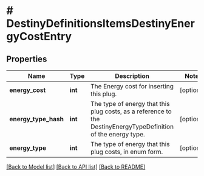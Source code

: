 # # DestinyDefinitionsItemsDestinyEnergyCostEntry

## Properties

Name | Type | Description | Notes
------------ | ------------- | ------------- | -------------
**energy_cost** | **int** | The Energy cost for inserting this plug. | [optional]
**energy_type_hash** | **int** | The type of energy that this plug costs, as a reference to the DestinyEnergyTypeDefinition of the energy type. | [optional]
**energy_type** | **int** | The type of energy that this plug costs, in enum form. | [optional]

[[Back to Model list]](../../README.md#models) [[Back to API list]](../../README.md#endpoints) [[Back to README]](../../README.md)
